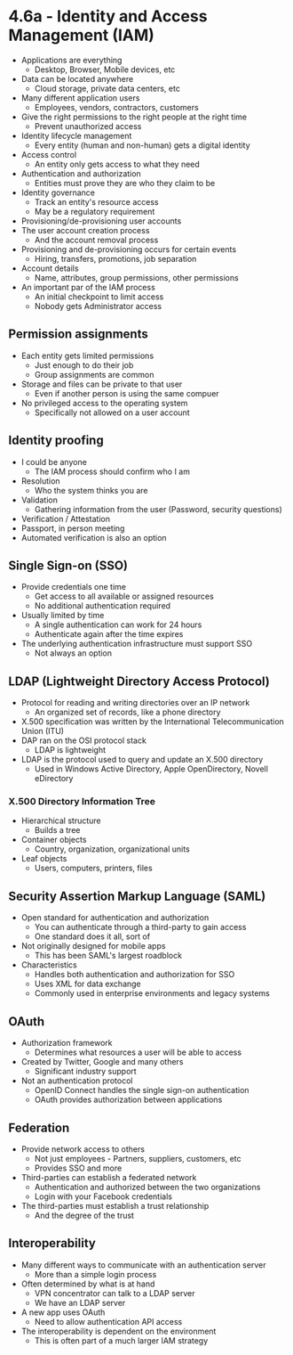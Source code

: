 # 4.6a - Identity and Access Management (IAM)
- Applications are everything
	- Desktop, Browser, Mobile devices, etc
- Data can be located anywhere
	- Cloud storage, private data centers, etc
- Many different application users
	- Employees, vendors, contractors, customers
- Give the right permissions to the right people at the right time
	- Prevent unauthorized access
- Identity lifecycle management
	- Every entity (human and non-human) gets a digital identity
- Access control
	- An entity only gets access to what they need
- Authentication and authorization
	- Entities must prove they are who they claim to be
- Identity governance
	- Track an entity's resource access
	- May be a regulatory requirement
- Provisioning/de-provisioning user accounts
- The user account creation process
	- And the account removal process
- Provisioning and de-provisioning occurs for certain events
	- Hiring, transfers, promotions, job separation
- Account details
	- Name, attributes, group permissions, other permissions
- An important par of the IAM process
	- An initial checkpoint to limit access
	- Nobody gets Administrator access
## Permission assignments
- Each entity gets limited permissions
	- Just enough to do their job
	- Group assignments are common
- Storage and files can be private to that user
	- Even if another person is using the same compuer
- No privileged access to the operating system
	- Specifically not allowed on a user account
## Identity proofing
- I could be anyone
	- The IAM process should confirm who I am
- Resolution
	- Who the system thinks you are
- Validation
	- Gathering information from the user (Password, security questions)
- Verification / Attestation
- Passport, in person meeting
- Automated verification is also an option
## Single Sign-on (SSO)
- Provide credentials one time
	- Get access to all available or assigned resources
	- No additional authentication required
- Usually limited by time
	- A single authentication can work for 24 hours
	- Authenticate again after the time expires
- The underlying authentication infrastructure must support SSO
	- Not always an option
## LDAP (Lightweight Directory Access Protocol)
- Protocol for reading and writing directories over an IP network
	- An organized set of records, like a phone directory
- X.500 specification was written by the International Telecommunication Union (ITU)
- DAP ran on the OSI protocol stack
	- LDAP is lightweight
- LDAP is the protocol used to query and update an X.500 directory
	- Used in Windows Active Directory, Apple OpenDirectory, Novell eDirectory
### X.500 Directory Information Tree
- Hierarchical structure
	- Builds a tree
- Container objects
	- Country, organization, organizational units
- Leaf objects
	- Users, computers, printers, files
## Security Assertion Markup Language (SAML)
- Open standard for authentication and authorization
	- You can authenticate through a third-party to gain access
	- One standard does it all, sort of
- Not originally designed for mobile apps
	- This has been SAML's largest roadblock
- Characteristics
	- Handles both authentication and authorization for SSO
	- Uses XML for data exchange
	- Commonly used in enterprise environments and legacy systems
## OAuth
- Authorization framework
	- Determines what resources a user will be able to access
- Created by Twitter, Google and many others
	- Significant industry support
- Not an authentication protocol
	- OpenID Connect handles the single sign-on authentication
	- OAuth provides authorization between applications
## Federation
- Provide network access to others
	- Not just employees - Partners, suppliers, customers, etc
	- Provides SSO and more
- Third-parties can establish a federated network
	- Authentication and authorized between the two organizations
	- Login with your Facebook credentials
- The third-parties must establish a trust relationship
	- And the degree of the trust
## Interoperability
- Many different ways to communicate with an authentication server
	- More than a simple login process
- Often determined by what is at hand
	- VPN concentrator can talk to a LDAP server
	- We have an LDAP server
- A new app uses OAuth
	- Need to allow authentication API access
- The interoperability is dependent on the environment
	- This is often part of a much larger IAM strategy